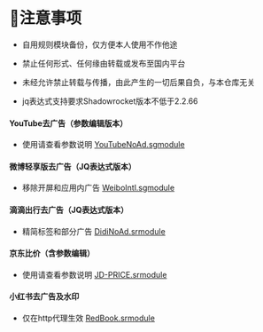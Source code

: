 # 📖注意事项
* 自用规则模块备份，仅方便本人使用不作他途

* 禁止任何形式、任何缘由转载或发布至国内平台

* 未经允许禁止转载与传播，由此产生的一切后果自负，与本仓库无关

* jq表达式支持要求Shadowrocket版本不低于2.2.66



#### YouTube去广告（参数编辑版本）
* 使用请查看参数说明
  [YouTubeNoAd.sgmodule](https://raw.githubusercontent.com/iab0x00/ProxyRules/main/Rewrite/YouTubeNoAd.sgmodule)


#### 微博轻享版去广告（JQ表达式版本）
* 移除开屏和应用内广告
  [WeiboIntl.sgmodule](https://raw.githubusercontent.com/iab0x00/ProxyRules/main/Rewrite/WeiboIntl.sgmodule)
  

#### 滴滴出行去广告（JQ表达式版本）
* 精简标签和部分广告
  [DidiNoAd.srmodule](https://raw.githubusercontent.com/iab0x00/ProxyRules/main/Rewrite/DidiNoAd.srmodule)


#### 京东比价（含参数编辑）
* 使用请查看参数说明
  [JD-PRICE.srmodule](https://raw.githubusercontent.com/iab0x00/ProxyRules/main/Rewrite/JD-PRICE.srmodule)


#### 小红书去广告及水印
* 仅在http代理生效
  [RedBook.srmodule](https://raw.githubusercontent.com/iab0x00/ProxyRules/main/Rewrite/RedBook.srmodule)
